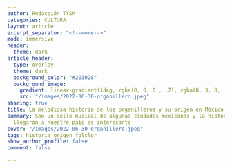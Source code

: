 ```yaml
---
author: Redacción TYSM
categories: CULTURA
layout: article
excerpt_separator: "<!--more-->"
mode: immersive
header:
  theme: dark
article_header:
  type: overlay
  theme: dark
  background_color: "#203028"
  background_image:
    gradient: linear-gradient(1deg, rgba(0, 0, 0 , .7), rgba(8, 3, 8, .9))
    src: "/images/2022-06-30-organillero.jpeg"
sharing: true
title: La melodiosa historia de los organilleros y su origen en México
summary: Son un sello musical de algunas ciudades mexicanas y la historia de cómo
  llegaron a nuestro país es interesante
cover: "/images/2022-06-30-organillero.jpeg"
tags: historia origen folclor
show_author_profile: false
comment: false

---
```

